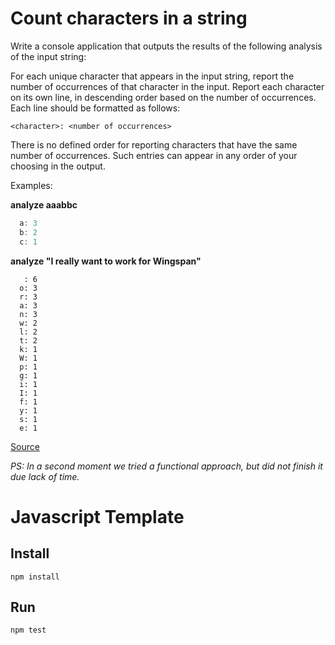 # Count characters in a string

Write a console application that outputs the results of the following analysis of the input string:

For each unique character that appears in the input string, report the number of occurrences of that character in the input.  Report each character on its own line, in descending order based on the number of occurrences.  Each line should be formatted as follows:

```
<character>: <number of occurrences>
```

There is no defined order for reporting characters that have the same number of occurrences.  Such entries can appear in any order of your choosing in the output.

Examples:

  **analyze aaabbc**
```javascript
  a: 3
  b: 2
  c: 1
```


  **analyze "I really want to work for Wingspan"**
```
   : 6
  o: 3
  r: 3
  a: 3
  n: 3
  w: 2
  l: 2
  t: 2
  k: 1
  W: 1
  p: 1
  g: 1
  i: 1
  I: 1
  f: 1
  y: 1
  s: 1
  e: 1
```

[Source](https://github.com/turingschool/challenges/blob/master/character_count.markdown)

*PS: In a second moment we tried a functional approach, but did not finish it due lack of time.*

# Javascript Template

## Install

`npm install`

## Run

`npm test`
